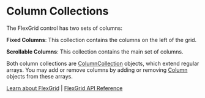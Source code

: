 Column Collections
==================

The FlexGrid control has two sets of columns:

**Fixed Columns**: This collection contains the columns on the left of the grid.

**Scrollable Columns**: This collection contains the main set of columns.

Both column collections are [ColumnCollection](https://www.grapecity.com/wijmo/api/classes/wijmo_grid.columncollection.html) objects, which extend regular arrays.
You may add or remove columns by adding or removing [Column](https://www.grapecity.com/wijmo/api/classes/wijmo_grid.column.html) objects from these arrays.

[Learn about FlexGrid](https://www.grapecity.com/wijmo/flexgrid-javascript-data-grid) | [FlexGrid API Reference](https://www.grapecity.com/wijmo/api/classes/wijmo_grid.flexgrid.html)